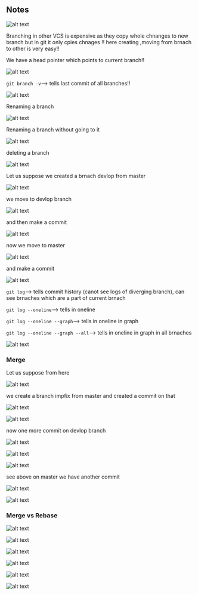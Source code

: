 ## Notes

![alt text](image.png)

Branching in other VCS is expensive as they copy whole chnanges to new branch but in git it only cpies chnages !! here creating ,moving from brnach to other is very easy!!

We have a head pointer which points to current branch!!

![alt text](image-1.png)

`git branch -v`--> tells last commit of all branches!!

![alt text](image-2.png)

Renaming a branch

![alt text](image-23.png)

Renaming a branch without going to it

![alt text](image-24.png)

deleting a branch

![alt text](image-25.png)

Let us suppose we created a brnach devlop from master

![alt text](image-3.png)

 we move to devlop branch

![alt text](image-4.png)

and then make a commit

![alt text](image-5.png)

now we move to master

![alt text](image-6.png)

and make a commit

![alt text](image-7.png)

`git log`--> tells commit history (canot see logs of diverging branch), can see brnaches which are a part of current brnach

`git log --oneline`--> tells in oneline

`git log --oneline --graph`--> tells in oneline in graph

`git log --oneline --graph --all`--> tells in oneline in graph in all brnaches

![alt text](image-8.png)

### Merge

Let us suppose from here

![alt text](image-9.png)

we create a branch impfix from master and created a commit on that

![alt text](image-10.png)

![alt text](image-11.png)

now one more commit on devlop branch

![alt text](image-12.png)

![alt text](image-13.png)

![alt text](image-14.png)

see above on master we have another commit

![alt text](image-15.png)

![alt text](image-16.png)

### Merge vs Rebase

![alt text](image-17.png)

![alt text](image-18.png)

![alt text](image-19.png)

![alt text](image-20.png)

![alt text](image-21.png)

![alt text](image-22.png)